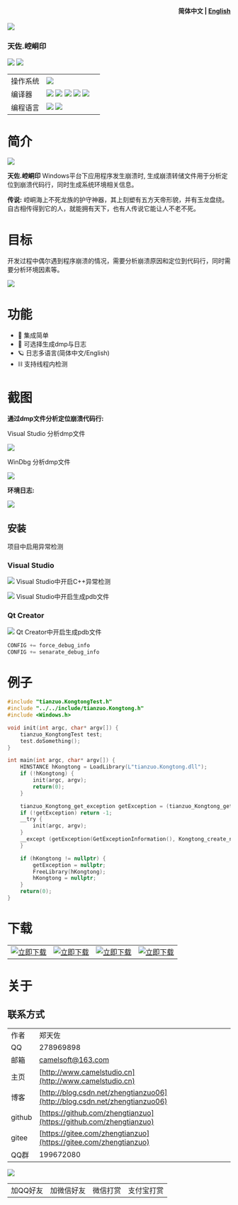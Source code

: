 <h4 align="right">简体中文 | <strong><a href="README_en.md">English</a></strong></h4>

![](img/logo.jpg)

### 天佐.崆峒印

![](https://img.shields.io/badge/release-2.0.0.0-blue.svg)
![](https://img.shields.io/badge/date-25.5.6-orange.svg)

||||
|--|--|--|
|操作系统|![](https://img.shields.io/badge/os-windows_7+-blue.svg) ||
|编译器|![](https://img.shields.io/badge/c++-11-blue.svg) ![](https://img.shields.io/badge/msvc-14.0-blue.svg) ![](https://img.shields.io/badge/msvc-14.1-blue.svg) ![](https://img.shields.io/badge/msvc-14.2-blue.svg) ![](https://img.shields.io/badge/msvc-14.3-blue.svg) ||
|编程语言|![](img/C.png) ![](img/C__.png) ||
# 简介

![](img/alchemy_tianzuo.Kongtong.jpg)

**天佐.崆峒印** Windows平台下应用程序发生崩溃时, 生成崩溃转储文件用于分析定位到崩溃代码行，同时生成系统环境相关信息。

**传说:**
崆峒海上不死龙族的护守神器，其上刻塑有五方天帝形貌，并有玉龙盘绕。自古相传得到它的人，就能拥有天下，也有人传说它能让人不老不死。

# 目标
开发过程中偶尔遇到程序崩溃的情况，需要分析崩溃原因和定位到代码行，同时需要分析环境因素等。

![](img/tianzuo.Kongtong.png)

# 功能

- 🧩 集成简单
- 📝 可选择生成dmp与日志
- 🪐 日志多语言(简体中文/English)
- ⛓ 支持线程内检测

# 截图

**通过dmp文件分析定位崩溃代码行:**

Visual Studio 分析dmp文件

![](img/screenshot.png)

WinDbg 分析dmp文件

![](img/screenshot3.png)

**环境日志:**

![](img/screenshot2.png)

## 安装

项目中启用异常检测

### Visual Studio

![](img/screenshot4.png)
Visual Studio中开启C++异常检测

![](img/screenshot5.png)
Visual Studio中开启生成pdb文件

### Qt Creator

![](img/screenshot6.png)
Qt Creator中开启生成pdb文件

```cpp
CONFIG += force_debug_info
CONFIG += senarate_debug_info
```

# 例子

```cpp
#include "tianzuo.KongtongTest.h"
#include "../../include/tianzuo.Kongtong.h"
#include <Windows.h>

void init(int argc, char* argv[]) {
    tianzuo_KongtongTest test;
    test.doSomething();
}

int main(int argc, char* argv[]) {
    HINSTANCE hKongtong = LoadLibrary(L"tianzuo.Kongtong.dll");
    if (!hKongtong) {
        init(argc, argv);
        return(0);
    }

    tianzuo_Kongtong_get_exception getException = (tianzuo_Kongtong_get_exception)GetProcAddress(hKongtong, "Kongtong_get_exception");
    if (!getException) return -1;
    __try {
        init(argc, argv);
    }
    __except (getException(GetExceptionInformation(), Kongtong_create_normal, 0)) {
    }

    if (hKongtong != nullptr) {
        getException = nullptr;
        FreeLibrary(hKongtong);
        hKongtong = nullptr;
    }
    return(0);
}
```

# 下载

|||||
|--|--|--|--|
|[![立即下载](img/com_btnGitHub.svg)](https://github.com/zhengtianzuo/tianzuo.Kongtong/releases)|[![立即下载](img/com_btnGitee.svg)](https://gitee.com/zhengtianzuo/tianzuo.Kongtong/releases)|[![立即下载](img/down_baidu.svg)](https://pan.baidu.com/s/1TnsGHWpFG_NFRrtkZsQcvA?pwd=1234)|[![立即下载](img/down_weiyun.svg)](https://share.weiyun.com/euPExPUJ)|


# 关于
## 联系方式

||||
|--|--|--|
|作者|郑天佐||
|QQ|278969898||
|邮箱|camelsoft@163.com||
|主页|[http://www.camelstudio.cn](http://www.camelstudio.cn)||
|博客|[http://blog.csdn.net/zhengtianzuo06](http://blog.csdn.net/zhengtianzuo06)||
|github|[https://github.com/zhengtianzuo](https://github.com/zhengtianzuo)||
|gitee|[https://gitee.com/zhengtianzuo](https://gitee.com/zhengtianzuo)||
|QQ群|199672080||

![](img/allinone.png)

|||||
|--|--|--|--|
|加QQ好友|加微信好友|微信打赏|支付宝打赏|




